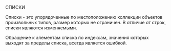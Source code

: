 СПИСКИ

Списки - это упорядоченные по местоположению коллекции объектов произвольных
типов, размер которых не ограничен. В отличие от строк, списки являются
изменяемыми.

Обращение к элементам списка по индексам, значения которых выходят за пределы
списка, всегда является ошибкой.